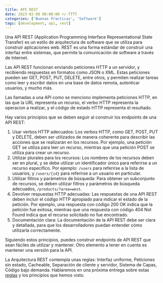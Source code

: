 ```yaml
---
title: API REST
date: 2023-02-08 08:00:00 +/-TTTT
categories: ['Buenas Practicas', 'Software']
tags: [development, api, rest]
---
```


Una API REST (Application Programming Interface Representational State Transfer) es un estilo de arquitectura de software que se utiliza para construir aplicaciones web. REST es una forma estándar de construir una interfaz entre sistemas, que permite la comunicación de software a través de Internet.

Las API REST funcionan enviando peticiones HTTP a un servidor, y recibiendo respuestas en formatos como JSON o XML. Estas peticiones pueden ser GET, POST, PUT, DELETE, entre otros, y permiten realizar tareas como leer y escribir datos en una base de datos remota, autenticar usuarios, y mucho más.

Las llamadas a una API como se menciono implementa peticiones HTTP, en las que la URL representa un recurso, el verbo HTTP representa la operacion a realizar, y el código de estado HTTP representa el resultado.

Hay varios principios que se deben seguir al construir los endpoints de una API REST:

1. Usar verbos HTTP adecuados: Los verbos HTTP, como GET, POST, PUT y DELETE, deben ser utilizados de manera coherente para describir las acciones que se realizarán en los recursos. Por ejemplo, una petición GET se utiliza para leer un recurso, mientras que una petición POST se utiliza para crear un recurso.
2. Utilizar plurales para los recursos: Los nombres de los recursos deben ser en plural, y se debe utilizar un identificador único para referirse a un recurso específico. Por ejemplo: `/users` para referirse a la lista de usuarios, y `/users/{id}` para referirse a un usuario en particular.
3. Utilizar filtros y parámetros de búsqueda: Para obtener un subconjunto de recursos, se deben utilizar filtros y parámetros de búsqueda adecuados, `/products/?area=west`.
4. Devolver respuestas HTTP adecuadas: Las respuestas de una API REST deben incluir el código HTTP apropiado para indicar el estado de la petición. Por ejemplo, una respuesta con código 200 OK indica que la petición fue exitosa, mientras que una respuesta con código 404 Not Found indica que el recurso solicitado no fue encontrado.
5. Documentación clara: La documentación de la API REST debe ser clara y detallada, para que los desarrolladores puedan entender cómo utilizarla correctamente.

Siguiendo estos principios, puedes construir endpoints de API REST que sean fáciles de utilizar y mantener. Otro elemento a tener en cuenta es mantener una versión para la API.

La Arquitectura REST contempla unas reglas: Interfaz uniforme, Peticiones sin estado, Cacheable, Separación de cliente y servidor, Sistema de Capas, Código bajo demanda. Hablaremos en una próxima entrega sobre estas [reglas][reglas-arq-rest] y los principios que hemos visto.

[reglas-arq-rest]: https://iam3mer.xyz/blog/posts/arq-rest
